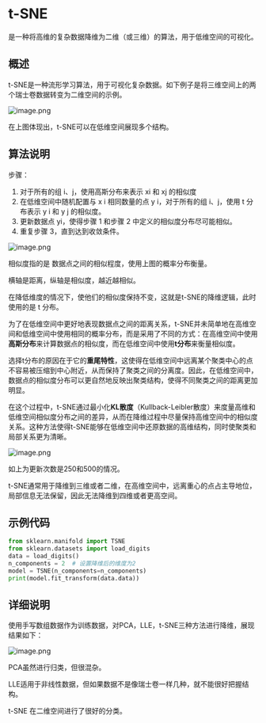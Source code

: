 # t-SNE

是一种将高维的复杂数据降维为二维（或三维）的算法，用于低维空间的可视化。

## 概述

t-SNE是一种流形学习算法，用于可视化复杂数据。如下例子是将三维空间上的两个瑞士卷数据转变为二维空间的示例。

![image.png](images/1.png)

在上图体现出，t-SNE可以在低维空间展现多个结构。

## 算法说明

步骤：

1. 对于所有的组 i、j，使用高斯分布来表示 xi 和 xj 的相似度
2. 在低维空间中随机配置与 x i 相同数量的点 y i，对于所有的组 i、j，使用 t 分布表示 y i 和 y j 的相似度。
3. 更新数据点 yi，使得步骤 1 和步骤 2 中定义的相似度分布尽可能相似。
4. 重复步骤 3，直到达到收敛条件。

![image.png](images/2.png)

相似度指的是 数据点之间的相似程度，使用上图的概率分布衡量。

横轴是距离，纵轴是相似度，越近越相似。

在降低维度的情况下，使他们的相似度保持不变，这就是t-SNE的降维逻辑，此时使用的是 t 分布。

为了在低维空间中更好地表现数据点之间的距离关系，t-SNE并未简单地在高维空间和低维空间中使用相同的概率分布，而是采用了不同的方式：在高维空间中使用**高斯分布**来计算数据点的相似度，而在低维空间中使用**t分布**来衡量相似度。

选择t分布的原因在于它的**重尾特性**，这使得在低维空间中远离某个聚类中心的点不容易被压缩到中心附近，从而保持了聚类之间的分离度。因此，在低维空间中，数据点的相似度分布可以更自然地反映出聚类结构，使得不同聚类之间的距离更加明显。

在这个过程中，t-SNE通过最小化**KL散度**（Kullback-Leibler散度）来度量高维和低维空间相似度分布之间的差异，从而在降维过程中尽量保持高维空间中的相似度关系。这种方法使得t-SNE能够在低维空间中还原数据的高维结构，同时使聚类和局部关系更为清晰。

![image.png](images/3.png)

如上为更新次数是250和500的情况。

t-SNE通常用于降维到三维或者二维，在高维空间中，远离重心的点占主导地位，局部信息无法保留，因此无法降维到四维或者更高空间。

## 示例代码

```python
from sklearn.manifold import TSNE
from sklearn.datasets import load_digits
data = load_digits()
n_components = 2  # 设置降维后的维度为2
model = TSNE(n_components=n_components)
print(model.fit_transform(data.data))
```

## 详细说明

使用手写数组数据作为训练数据，对PCA，LLE，t-SNE三种方法进行降维，展现结果如下：

![image.png](images/4.png)

PCA虽然进行归类，但很混杂。

LLE适用于非线性数据，但如果数据不是像瑞士卷一样几种，就不能很好把握结构。

t-SNE 在二维空间进行了很好的分类。
